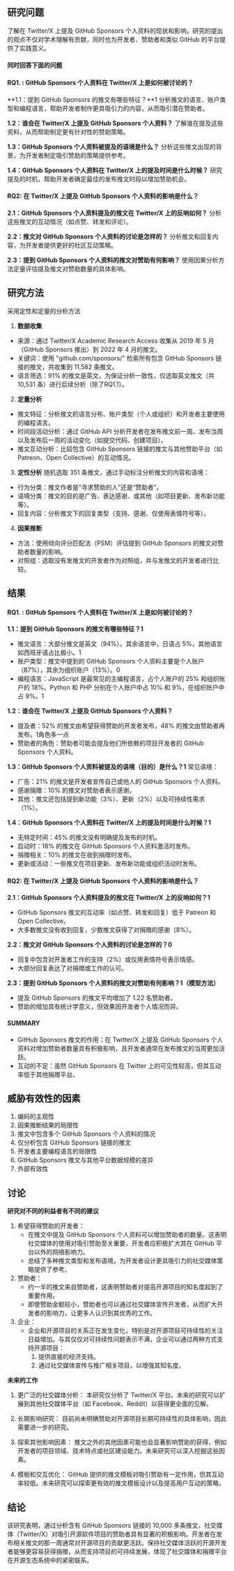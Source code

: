 ## 研究问题
了解在 Twitter/X 上提及 GitHub Sponsors 个人资料的现状和影响。研究的提出的观点不仅对学术理解有贡献，同时也为开发者、赞助者和类似 GitHub 的平台提供了实践意义。
#### 同时回答下面的问题
#### RQ1. : GitHub Sponsors 个人资料在 Twitter/X 上是如何被讨论的？
**1.1：提到 GitHub Sponsors 的推文有哪些特征？**1
分析推文的语言、账户类型和编程语言，帮助开发者制作更具吸引力的内容，从而吸引潜在赞助者。

**1.2：谁会在 Twitter/X 上提及 GitHub Sponsors 个人资料？**
了解谁在提及这些资料，从而帮助制定更有针对性的赞助策略。

**1.3：GitHub Sponsors 个人资料被提及的语境是什么？**
分析这些推文出现的背景，为开发者制定吸引赞助的策略提供参考。

**1.4：GitHub Sponsors 个人资料在 Twitter/X 上的提及时间是什么时候？**
研究提及的时机，帮助开发者确定最佳的发布推文时段以增加赞助机会。

#### RQ2: 在 Twitter/X 上提及 GitHub Sponsors 个人资料的影响是什么？
**2.1：GitHub Sponsors 个人资料提及的推文在 Twitter/X 上的反响如何？**
分析这些推文的互动情况（如点赞、转发和评论）。

**2.2：推文对 GitHub Sponsors 个人资料的讨论是怎样的？**
分析推文和回复内容，为开发者提供更好的社区互动策略。

**2.3：提到 GitHub Sponsors 个人资料的推文对赞助有何影响？**
使用因果分析方法定量评估提及推文对赞助数量的具体影响。

## 研究方法

采用定性和定量的分析方法

1. **数据收集**
- 来源：通过 Twitter/X Academic Research Access 收集从 2019 年 5 月（GitHub Sponsors 推出）到 2022 年 4 月的推文。
- 关键词：使用 "github.com/sponsors/" 检索所有包含 GitHub Sponsors 链接的推文，共收集到 11,582 条推文。
- 语言筛选：91% 的推文是英文，为保证分析一致性，仅选取英文推文（共 10,531 条）进行后续分析（除了RQ1.1）。
2. **定量分析**
- 推文特征：分析推文的语言分布、账户类型（个人或组织）和开发者主要使用的编程语言。
- 时间段活动分析：通过 GitHub API 分析开发者在发布推文前一周、发布当周以及发布后一周的活动变化（如提交代码、创建项目）。
- 推文互动分析：比较包含 GitHub Sponsors 链接的推文与其他赞助平台（如 Patreon、Open Collective）的互动情况。
3. **定性分析**
随机选取 351 条推文，通过手动标注分析推文的内容和语境：
- 行为分类：推文作者是“寻求赞助的人”还是“赞助者”。
- 语境分类：推文的目的是广告、表达感谢、或其他（如项目更新、发布新功能等）。
- 回复内容：分析推文下的回复类型（支持、感谢、仅使用表情符号等）。
4. **因果推断**
- 方法：使用倾向评分匹配法（PSM）评估提到 GitHub Sponsors 的推文对赞助者数量的影响。
- 对照组：选取没有发推文的开发者作为对照组，并与发推文的开发者进行比较。

## 结果
#### RQ1. : GitHub Sponsors 个人资料在 Twitter/X 上是如何被讨论的？
**1.1：提到 GitHub Sponsors 的推文有哪些特征？1**
- 推文语言：大部分推文是英文（94%）。其余语言中，日语占 5%，其他语言如西班牙语占比极小。1
- 账户类型：推文中提到的 GitHub Sponsors 个人资料主要是个人账户（87%），其余为组织账户（13%）。0
- 编程语言：JavaScript 是最常见的主编程语言，占个人账户的 25% 和组织账户的 18%。Python 和 PHP 分别在个人账户中占 10% 和 9%，在组织账户中占 9%。1

**1.2：谁会在 Twitter/X 上提及 GitHub Sponsors 个人资料？**
- 提及者：52% 的推文由希望获得赞助的开发者发布，48% 的推文由赞助者再发布。1角色多一点
- 赞助者的角色：赞助者可能会提及他们所依赖的项目开发者的 GitHub Sponsors 个人资料。

**1.3：GitHub Sponsors 个人资料被提及的语境（目的）是什么？1**
常见语境：
- 广告：21% 的推文是开发者宣传自己或他人的 GitHub Sponsors 个人资料。
- 感谢捐赠：10% 的推文对赞助者表示感谢。
- 其他：推文还包括提到新功能（3%）、更新（2%）以及可持续性需求（1%）。

**1.4：GitHub Sponsors 个人资料在 Twitter/X 上的提及时间是什么时候？1**
- 无特定时间：45% 的推文没有明确提及发布的时机。
- 启动时：18% 的推文在 GitHub Sponsors 个人资料激活时发布。
- 捐赠相关：10% 的推文在收到捐赠时发布。
- 更新或活动：一些推文在项目更新、发布新功能或组织活动时发布。

#### RQ2: 在 Twitter/X 上提及 GitHub Sponsors 个人资料的影响是什么？
**2.1：GitHub Sponsors 个人资料提及的推文在 Twitter/X 上的反响如何？1**
- GitHub Sponsors 推文的互动率（如点赞、转发和回复）低于 Patreon 和 Open Collective。
- 大多数推文没有收到回复，少数推文获得了对捐赠的感谢（8%）。

**2.2：推文对 GitHub Sponsors 个人资料的讨论是怎样的？0**
- 回复中包含对开发者工作的支持（2%）或仅用表情符号表示情感。
- 大部分回复表达了对捐赠或工作的认可。

**2.3：提到 GitHub Sponsors 个人资料的推文对赞助有何影响？1（模型方法）**
- 提及 GitHub Sponsors 的推文平均增加了 1.22 名赞助者。
- 赞助的增加具有统计学意义，但效果因开发者个人情况而异。

#### SUMMARY
- GitHub Sponsors 推文的作用：在 Twitter/X 上提及 GitHub Sponsors 个人资料对增加赞助者数量具有积极影响，且开发者通常在发布推文的当周更加活跃。
- 互动的不足：虽然 GitHub Sponsors 在 Twitter 上的可见性较高，但其互动率低于其他捐赠平台。

## 威胁有效性的因素
1. 编码的主观性
2. 因果推断结果的局限性
3. 推文中包含多个 GitHub Sponsors 个人资料的情况
4. 仅分析包含 GitHub Sponsors 链接的推文
5. 开发者主要编程语言的局限性
6. GitHub Sponsors 推文与其他平台数据规模的差异
7. 外部有效性
   
## 讨论
**研究对不同的利益者有不同的建议**
1. 希望获得赞助的开发者：
    - 在推文中提及 GitHub Sponsors 个人资料可以增加赞助者的数量。这表明社交媒体的使用对吸引赞助至关重要，开发者应积极扩大其在 GitHub 平台以外的网络影响力。
    - 总结了多种推文类型和发布语境，为开发者设计更具吸引力的社交媒体策略提供了参考。
2. 赞助者：
    - 约一半的推文来自赞助者，这表明赞助者对提高开源项目的知名度起到了重要作用。
    - 即使赞助金额较小，赞助者也可以通过社交媒体宣传开发者，从而扩大开发者的影响力，让更多人认识到其优秀的工作。
3. 企业：
    - 企业和开源项目的关系正在发生变化，特别是对开源项目可持续性的关注日益增加。与其仅仅对可持续性问题表示不满，企业可以通过两种方式支持开源项目：
      1. 提供直接的经济支持。
      2. 通过社交媒体宣传与推广相关项目，以增强其知名度。

**未来的工作**
1. 更广泛的社交媒体分析：
    本研究仅分析了 Twitter/X 平台。未来的研究可以扩展到其他社交媒体平台（如 Facebook、Reddit）以获得更全面的见解。

2. 长期影响研究：
    目前尚未明确赞助对开源项目长期可持续性的具体影响，因此需要进一步的研究。

3. 探索其他影响因素：
    推文之外的其他因素可能也会显著影响赞助的获得，例如开发者的项目领域、技术特点或社区建设能力。未来研究可以深入挖掘这些因素。
4. 模板和交互优化：
    GitHub 提供的推文模板对吸引赞助有一定作用，但其互动率较低。未来研究可以探索更有效的推文模板设计以及提高用户互动的策略。

## 结论
该研究表明，通过分析含有 GitHub Sponsors 链接的 10,000 多条推文，社交媒体（Twitter/X）对吸引开源软件项目的赞助者具有显著的积极影响。开发者在发布相关推文的那一周通常对开源项目的贡献更活跃。保持社交媒体活跃的开源开发者能够更容易获得捐赠，从而支持项目的可持续发展，体现了社交媒体和捐赠平台在开源生态系统中的紧密联系。
